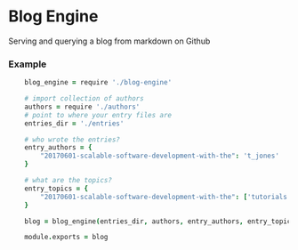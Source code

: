 # Blog Engine

Serving and querying a blog from markdown on Github

### Example

```coffeescript
	blog_engine = require './blog-engine'

	# import collection of authors
	authors = require './authors'
	# point to where your entry files are
	entries_dir = './entries'

	# who wrote the entries?
	entry_authors = {
	    "20170601-scalable-software-development-with-the": 't_jones'
	}

	# what are the topics?
	entry_topics = {
	    "20170601-scalable-software-development-with-the": ['tutorials', 'webdev', 'copypasta']
	}

	blog = blog_engine(entries_dir, authors, entry_authors, entry_topics)

	module.exports = blog
```
